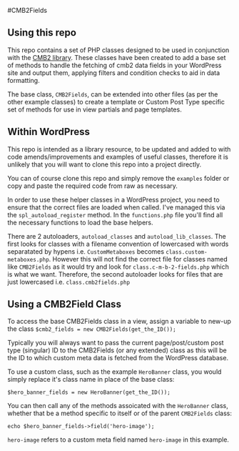 #CMB2Fields

## Using this repo

This repo contains a set of PHP classes designed to be used in conjunction with the [CMB2 library](https://github.com/WebDevStudios/CMB2). These classes have been created to add a base set of methods to handle the fetching of cmb2 data fields in your WordPress site and output them, applying filters and condition checks to aid in data formatting.

The base class, `CMB2Fields`, can be extended into other files (as per the other example classes) to create a template or Custom Post Type specific set of methods for use in view partials and page templates.

## Within WordPress

This repo is intended as a library resource, to be updated and added to with code amends/improvements and examples of useful classes, therefore it is unlikely that you will want to clone this repo into a project directly.

You can of course clone this repo and simply remove the `examples` folder or copy and paste the required code from raw as necessary.

In order to use these helper classes in a WordPress project, you need to ensure that the correct files are loaded when called. I've managed this via the `spl_autoload_register` method. In the `functions.php` file you'll find all the necessary functions to load the base helpers.

There are 2 autoloaders, `autoload_classes` and `autoload_lib_classes`. The first looks for classes with a filename convention of lowercased with words separatated by hypens i.e. `CustomMetaboxes` becomes `class.custom-metaboxes.php`. However this will not find the correct file for classes named like `CMB2Fields` as it would try and look for `class.c-m-b-2-fields.php` which is what we want. Therefore, the second autoloader looks for files that are just lowercased i.e. `class.cmb2fields.php`

## Using a CMB2Field Class

To access the base CMB2Fields class in a view, assign a variable to new-up the class `$cmb2_fields = new CMB2Fields(get_the_ID());`

Typically you will always want to pass the current page/post/custom post type (singular) ID to the CMB2Fields (or any extended) class as this will be the ID to which custom meta data is fetched from the WordPress database.

To use a custom class, such as the example `HeroBanner` class, you would simply replace it's class name in place of the base class:

```$hero_banner_fields = new HeroBanner(get_the_ID());```

You can then call any of the methods assoicated with the `HeroBanner` class, whether that be a method specific to itself or of the parent `CMB2Fields` class:

```echo $hero_banner_fields->field('hero-image');```

`hero-image` refers to a custom meta field named `hero-image` in this example.
